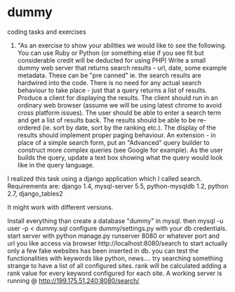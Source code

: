 dummy
=====

coding tasks and exercises

1) "As an exercise to show your abilities we would like to see the following. 
You can use Ruby or Python (or something else if you see fit but considerable credit will be deducted for using PHP)
Write a small dummy web server that returns search results - url, date, some example metadata. 
These can be "pre canned" ie. the search results are hardwired into the code. 
There is no need for any actual search behaviour to take place - just that a query returns a list of results.
Produce a client for displaying the results. 
The client should run in an ordinary web browser (assume we will be using latest chrome to avoid cross platform issues). 
The user should be able to enter a search term and get a list of results back. 
The results should be able to be re-ordered (ie. sort by date, sort by the ranking etc.). 
The display of the results should implement proper paging behaviour. 
An extension - in place of a simple search form, put an "Advanced" query builder to construct more complex queries 
(see Google for example). 
As the user builds the query, update a text box showing what the query would look like in the query language.

I realized this task using a django application which I called search.
Requirements are:
django 1.4,
mysql-server 5.5,
python-mysqldb 1.2,
python 2.7,
django_tables2

It might work with different versions.

Install everything than create a database "dummy" in mysql.
then mysql -u user -p < dummy.sql
configure dummy/settings.py with your db credentials.
start server with python manage.py runserver 8080 or whatever port and url you like
access via browser http://localhost:8080/search to start
actually only a few fake websites has been inserted in db.
you can test the functionalities with keywords like python, news....
try searching something strange to have a list of all configured sites.
rank will be calculated adding a rank value for every keyword configured for each site.
A working server is running @ http://199.175.51.240:8080/search/
